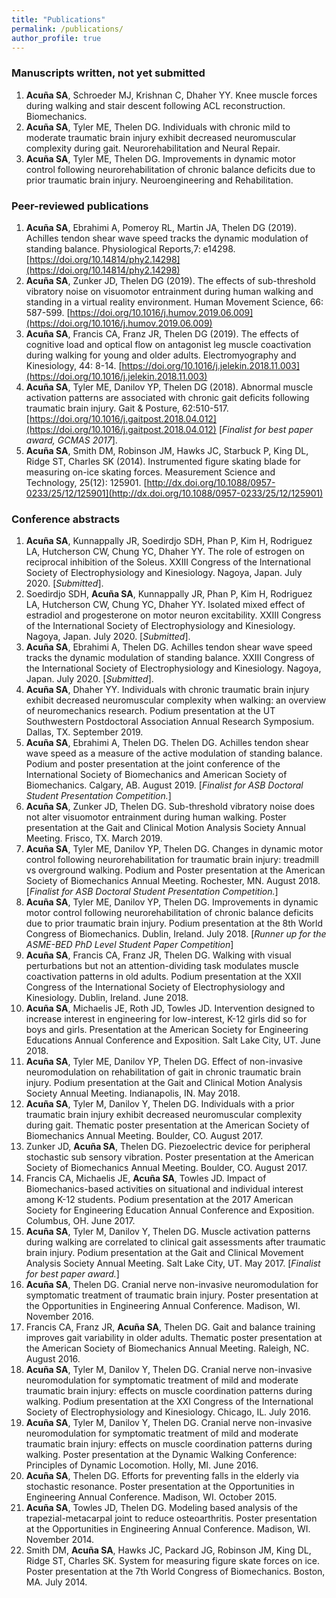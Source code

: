 ```yaml
---
title: "Publications"
permalink: /publications/
author_profile: true
---
```


<!---### Manuscripts in review
1.	**Acuña SA**, Francis CA, Franz JR, Thelen DG (2018). The effects of cognitive load and optical flow on antagonist leg muscle coactivation during walking for young and older adults. Electromyography and Kinesiology.--->

### Manuscripts written, not yet submitted
1. **Acuña SA**, Schroeder MJ, Krishnan C, Dhaher YY. Knee muscle forces during walking and stair descent following ACL reconstruction. Biomechanics.
1.	**Acuña SA**, Tyler ME, Thelen DG. Individuals with chronic mild to moderate traumatic brain injury exhibit decreased neuromuscular complexity during gait. Neurorehabilitation and Neural Repair.
1. 	**Acuña SA**, Tyler ME, Thelen DG. Improvements in dynamic motor control following neurorehabilitation of chronic balance deficits due to prior traumatic brain injury. Neuroengineering and Rehabilitation.

### Peer-reviewed publications
1. **Acuña SA**, Ebrahimi A, Pomeroy RL, Martin JA, Thelen DG (2019). Achilles tendon shear wave speed tracks the dynamic modulation of standing balance. Physiological Reports,7: e14298. [https://doi.org/10.14814/phy2.14298](https://doi.org/10.14814/phy2.14298)
1.	**Acuña SA**, Zunker JD, Thelen DG (2019). The effects of sub-threshold vibratory noise on visuomotor entrainment during human walking and standing in a virtual reality environment. Human Movement Science, 66: 587-599. [https://doi.org/10.1016/j.humov.2019.06.009](https://doi.org/10.1016/j.humov.2019.06.009)
1.	**Acuña SA**, Francis CA, Franz JR, Thelen DG (2019). The effects of cognitive load and optical flow on antagonist leg muscle coactivation during walking for young and older adults. Electromyography and Kinesiology, 44: 8-14. [https://doi.org/10.1016/j.jelekin.2018.11.003](https://doi.org/10.1016/j.jelekin.2018.11.003)
1.	**Acuña SA**, Tyler ME, Danilov YP, Thelen DG (2018). Abnormal muscle activation patterns are associated with chronic gait deficits following traumatic brain injury. Gait & Posture, 62:510-517. [https://doi.org/10.1016/j.gaitpost.2018.04.012](https://doi.org/10.1016/j.gaitpost.2018.04.012) [_Finalist for best paper award, GCMAS 2017_].
2.  **Acuña SA**, Smith DM, Robinson JM, Hawks JC, Starbuck P, King DL, Ridge ST, Charles SK (2014). Instrumented figure skating blade for measuring on-ice skating forces. Measurement Science and Technology, 25(12): 125901. [http://dx.doi.org/10.1088/0957-0233/25/12/125901](http://dx.doi.org/10.1088/0957-0233/25/12/125901)


### Conference abstracts
1. **Acuña SA**, Kunnappally JR, Soedirdjo SDH, Phan P, Kim H, Rodriguez LA, Hutcherson CW, Chung YC, Dhaher YY. The role of estrogen on reciprocal inhibition of the Soleus. XXIII Congress of the International Society of Electrophysiology and Kinesiology. Nagoya, Japan. July 2020. [_Submitted_].
1. Soedirdjo SDH, **Acuña SA**, Kunnappally JR, Phan P, Kim H, Rodriguez LA, Hutcherson CW, Chung YC, Dhaher YY. Isolated mixed effect of estradiol and progesterone on motor neuron excitability. XXIII Congress of the International Society of Electrophysiology and Kinesiology. Nagoya, Japan. July 2020. [_Submitted_].
1.	**Acuña SA**, Ebrahimi A, Thelen DG. Achilles tendon shear wave speed tracks the dynamic modulation of standing balance. XXIII Congress of the International Society of Electrophysiology and Kinesiology. Nagoya, Japan. July 2020. [_Submitted_].
1. **Acuña SA**, Dhaher YY. Individuals with chronic traumatic brain injury exhibit decreased neuromuscular complexity when walking: an overview of neuromechanics research. Podium presentation at the UT Southwestern Postdoctoral Association Annual Research Symposium. Dallas, TX. September 2019.
1. **Acuña SA**, Ebrahimi A, Thelen DG. Thelen DG. Achilles tendon shear wave speed as a measure of the active modulation of standing balance. Podium and poster presentation at the joint conference of the International Society of Biomechanics and American Society of Biomechanics. Calgary, AB. August 2019. [_Finalist for ASB Doctoral Student Presentation Competition._]
1. **Acuña SA**, Zunker JD, Thelen DG. Sub-threshold vibratory noise does not alter visuomotor entrainment during human walking. Poster presentation at the Gait and Clinical Motion Analysis Society Annual Meeting. Frisco, TX. March 2019.
1. **Acuña SA**, Tyler ME, Danilov YP, Thelen DG. Changes in dynamic motor control following neurorehabilitation for traumatic brain injury: treadmill vs overground walking. Podium and Poster presentation at the American Society of Biomechanics Annual Meeting. Rochester, MN. August 2018. [_Finalist for ASB Doctoral Student Presentation Competition._]
1.  **Acuña SA**, Tyler ME, Danilov YP, Thelen DG. Improvements in dynamic motor control following neurorehabilitation of chronic balance deficits due to prior traumatic brain injury. Podium presentation at the 8th World Congress of Biomechanics. Dublin, Ireland. July 2018. [_Runner up for the ASME-BED PhD Level Student Paper Competition_]
2.	**Acuña SA**, Francis CA, Franz JR, Thelen DG. Walking with visual perturbations but not an attention-dividing task modulates muscle coactivation patterns in old adults. Podium presentation at the XXII Congress of the International Society of Electrophysiology and Kinesiology. Dublin, Ireland. June 2018.
3.	**Acuña SA**, Michaelis JE, Roth JD, Towles JD. Intervention designed to increase interest in engineering for low-interest, K-12 girls did so for boys and girls. Presentation at the American Society for Engineering Educations Annual Conference and Exposition. Salt Lake City, UT. June 2018.
4.	**Acuña SA**, Tyler ME, Danilov YP, Thelen DG. Effect of non-invasive neuromodulation on rehabilitation of gait in chronic traumatic brain injury. Podium presentation at the Gait and Clinical Motion Analysis Society Annual Meeting. Indianapolis, IN. May 2018.
5.	**Acuña SA**, Tyler M, Danilov Y, Thelen DG. Individuals with a prior traumatic brain injury exhibit decreased neuromuscular complexity during gait. Thematic poster presentation at the American Society of Biomechanics Annual Meeting. Boulder, CO. August 2017.
6.	Zunker JD, **Acuña SA**, Thelen DG. Piezoelectric device for peripheral stochastic sub sensory vibration. Poster presentation at the American Society of Biomechanics Annual Meeting. Boulder, CO. August 2017.
7.	Francis CA, Michaelis JE, **Acuña SA**, Towles JD. Impact of Biomechanics-based activities on situational and individual interest among K-12 students. Podium presentation at the 2017 American Society for Engineering Education Annual Conference and Exposition. Columbus, OH. June 2017.
8.	**Acuña SA**, Tyler M, Danilov Y, Thelen DG. Muscle activation patterns during walking are correlated to clinical gait assessments after traumatic brain injury. Podium presentation at the Gait and Clinical Movement Analysis Society Annual Meeting. Salt Lake City, UT. May 2017. [_Finalist for best paper award._]
9.	**Acuña SA**, Thelen DG. Cranial nerve non-invasive neuromodulation for symptomatic treatment of traumatic brain injury. Poster presentation at the Opportunities in Engineering Annual Conference. Madison, WI. November 2016.
10.	Francis CA, Franz JR, **Acuña SA**, Thelen DG. Gait and balance training improves gait variability in older adults. Thematic poster presentation at the American Society of Biomechanics Annual Meeting. Raleigh, NC. August 2016.
11.	**Acuña SA**, Tyler M, Danilov Y, Thelen DG. Cranial nerve non-invasive neuromodulation for symptomatic treatment of mild and moderate traumatic brain injury: effects on muscle coordination patterns during walking. Podium presentation at the XXI Congress of the International Society of Electrophysiology and Kinesiology. Chicago, IL. July 2016.
12.	**Acuña SA**, Tyler M, Danilov Y, Thelen DG. Cranial nerve non-invasive neuromodulation for symptomatic treatment of mild and moderate traumatic brain injury: effects on muscle coordination patterns during walking. Poster presentation at the Dynamic Walking Conference: Principles of Dynamic Locomotion. Holly, MI. June 2016.
13.	**Acuña SA**, Thelen DG. Efforts for preventing falls in the elderly via stochastic resonance. Poster presentation at the Opportunities in Engineering Annual Conference. Madison, WI. October 2015.
14.	**Acuña SA**, Towles JD, Thelen DG. Modeling based analysis of the trapezial-metacarpal joint to reduce osteoarthritis. Poster presentation at the Opportunities in Engineering Annual Conference. Madison, WI. November 2014.
15.	Smith DM, **Acuña SA**, Hawks JC, Packard JG, Robinson JM, King DL, Ridge ST, Charles SK. System for measuring figure skate forces on ice. Poster presentation at the 7th World Congress of Biomechanics. Boston, MA. July 2014.